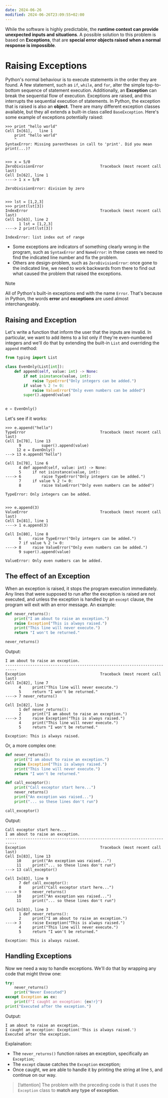 ```yaml
---
date: 2024-06-26
modified: 2024-06-26T23:09:55+02:00
---
```

While the software is highly predictable, the **runtime context can provide unexpected inputs and situations**. A possible solution to this problem is based on **Exceptions**, that are **special error objects raised when a normal response is impossible**.
# Raising Exceptions
Python's normal behaviour is to execute statements in the order they are found. A few statement, such as `if`, `while`, and `for`, alter the simple top-to-bottom sequence of statement execution. Additionally, an **Exception** can break the sequential flow of execution. Exceptions are raised, and this interrupts the sequential execution of statements.
In Python, the exception that is raised is also an **object**. There are many different exception classes available, but they all extends a built-in class called `BaseException`.
Here's some example of exceptions potentially raised:
``` terminal {1,8,16,17}
>>> print "hello world"
Cell In[61],   line 1
    print "hello world"
    ^
SyntaxError: Missing parentheses in call to 'print'. Did you mean print(...)?


>>> x = 5/0
ZeroDivisionError                         Traceback (most recent call last)
Cell In[62], line 1
----> 1 x = 5/0

ZeroDivisionError: division by zero


>>> lst = [1,2,3]
>>> print(lst[3])
IndexError                                Traceback (most recent call last)
Cell In[63], line 2
      1 lst = [1,2,3]
----> 2 print(lst[3])

IndexError: list index out of range
```

* Some exceptions are indicators of something clearly wrong in the program, such as `SyntaxError` and `NameError`: in these cases we need to find the indicated line number and fix the problem.
* Others are design-problem, such as `ZeroDivisionError`: once gone to the indicated line, we need to work backwards from there to find out what caused the problem that raised the exceptions.
> [!note]
> All of Python's built-in exceptions end with the name `Error`. That's because in Python, the words **error** and **exceptions** are used almost interchangeably.

## Raising and Exception
Let's write a function that inform the user that the inputs are invalid. In particular, we want to add items to a list only if they're even-numbered integers and we'll do that by extending the built-in `List` and overriding the `append` method:
```python
from typing import List

class EvenOnly(List[int]):
    def append(self, value: int) -> None:
        if not isinstance(value, int):
            raise TypeError("Only integers can be added.")
        if value % 2 != 0:
            raise ValueError("Only even numbers can be added")
        super().append(value)
        

e = EvenOnly()
```
Let's see if it works:
``` terminal {1,18}
>>> e.append("hello")
TypeError                                 Traceback (most recent call last)
Cell In[78], line 13
      9         super().append(value)
     12 e = EvenOnly()
---> 13 e.append("hello")

Cell In[78], line 6
      4 def append(self, value: int) -> None:
      5     if not isinstance(value, int):
----> 6         raise TypeError("Only integers can be added.")
      7     if value % 2 != 0:
      8         raise ValueError("Only even numbers can be added")

TypeError: Only integers can be added.


>>> e.append(3)
ValueError                                Traceback (most recent call last)
Cell In[81], line 1
----> 1 e.append(3)

Cell In[80], line 8
      6     raise TypeError("Only integers can be added.")
      7 if value % 2 != 0:
----> 8     raise ValueError("Only even numbers can be added.")
      9 super().append(value)

ValueError: Only even numbers can be added.
```
## The effect of an Exception
When an exception is raised, it stops the program execution immediately. Any lines that were supposed to run after the exception is raised are not executed, and unless the exception is handled by an `except` clause, the program will exit with an error message.
An example:
```python
def never_returns():
    print("I am about to raise an exception.")
    raise Exception("This is always raised.")
    print("This line will never execute.")
    return "I won't be returned."

never_returns()
```
Output:
```
I am about to raise an exception.
---------------------------------------------------------------------------
Exception                                 Traceback (most recent call last)
Cell In[82], line 7
      4     print("This line will never execute.")
      5     return "I won't be returned."
----> 7 never_returns()

Cell In[82], line 3
      1 def never_returns():
      2     print("I am about to raise an exception.")
----> 3     raise Exception("This is always raised.")
      4     print("This line will never execute.")
      5     return "I won't be returned."

Exception: This is always raised.
```
Or, a more complex one:
```python
def never_returns():
    print("I am about to raise an exception.")
    raise Exception("This is always raised.")
    print("This line will never execute.")
    return "I won't be returned."

def call_exceptor():
    print("Call exceptor start here...")
    never_returns()
    print("An exception was raised...")
    print("... so these lines don't run")

call_exceptor()
```
Output:
```terminal {}
Call exceptor start here...
I am about to raise an exception.
---------------------------------------------------------------------------
Exception                                 Traceback (most recent call last)
Cell In[83], line 13
     10     print("An exception was raised...")
     11     print("... so these lines don't run")
---> 13 call_exceptor()

Cell In[83], line 9
      7 def call_exceptor():
      8     print("Call exceptor start here...")
----> 9     never_returns()
     10     print("An exception was raised...")
     11     print("... so these lines don't run")

Cell In[83], line 3
      1 def never_returns():
      2     print("I am about to raise an exception.")
----> 3     raise Exception("This is always raised.")
      4     print("This line will never execute.")
      5     return "I won't be returned."

Exception: This is always raised.
```
## Handling Exceptions
Now we need a way to handle exceptions. We'll do that by wrapping any code that might throw one:
```python
try:
    never_returns()
    print("Never Executed")
except Exception as ex:
    print(f"I caught an exception: {ex!r}")
print("Executed after the exception.")
```
Output:
```
I am about to raise an exception.
I caught an exception: Exception('This is always raised.')
Executed after the exception.
```
Explaination:
* The `never_returns()` function raises an exception, specifically an `Exception`;
* The `except` clause catches the `Exception` exception;
* Once caught, we are able to handle it by printing the string at line `5`, and continue on our way.

> [!attention]
> The problem with the preceding code is that it uses the `Exception` class to **match any type of exception**.

